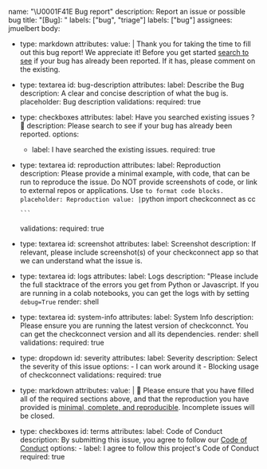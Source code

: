 name: "\U0001F41E Bug report" 
description: Report an issue or possible bug title:
"\[Bug\]: " labels: \["bug", "triage"\] 
labels: ["bug"]
assignees: jmuelbert 
body:
  - type: markdown 
    attributes: value: | 
      Thank you for taking the time to fill out this bug report! We appreciate it! Before you get started [search to see](https://github.com/jmuelbert/checkconnect/issues) if your bug has already been reported. If it has, please comment on the existing.
  - type: textarea
    id: bug-description
      attributes:
      label: Describe the Bug
      description: A clear and concise description of what the bug is.
    placeholder: Bug description
    validations:
      required: true
  - type: checkboxes
    attributes:
      label: Have you searched existing issues ? 🔎
      description: Please search to see if your bug has already been reported.
      options:
      - label: I have searched the existing issues.
        required: true

  - type: textarea
    id: reproduction
    attributes:
      label: Reproduction
      description: Please provide a minimal example, with code, that can be run to reproduce the issue. Do NOT provide screenshots of code, or link to external repos or applications. Use ``` to format code blocks.
    placeholder: Reproduction
    value: |
        ```python
        import checkconnect as cc

        ```
    validations:
      required: true
  - type: textarea
    id: screenshot
    attributes:
      label: Screenshot
      description: If relevant, please include screenshot(s) of your checkconnect app so that we can understand what the issue is.
  - type: textarea
    id: logs
    attributes:
      label: Logs
      description: "Please include the full stacktrace of the errors you get from Python or Javascript. If you are running in a colab notebooks, you can get the logs with by setting `debug=True`
      render: shell
  - type: textarea
    id: system-info
    attributes:
      label: System Info
      description: Please ensure you are running the latest version of checkconnct. You can get the checkconnect version and all its dependencies.
      render: shell
    validations:
      required: true
  - type: dropdown
    id: severity
    attributes:
      label: Severity
      description: Select the severity of this issue
      options:
        - I can work around it
        - Blocking usage of checkconnect
    validations:
      required: true
  - type: markdown
    attributes:
      value: |
        📌  Please ensure that you have filled all of the required sections above, and that the reproduction you have provided is [minimal, complete, and reproducible](https://stackoverflow.com/help/minimal-reproducible-example). Incomplete issues will be closed.

- type: checkboxes 
  id: terms 
  attributes: 
    label: Code of Conduct
    description: By submitting this issue, you agree to follow our [Code of Conduct](https://github.com/jmuelbert/checkconnect/blob/main/CODE_OF_CONDUCT.md)
    options: 
      - label: I agree to follow this project's Code of Conduct
      required: true
